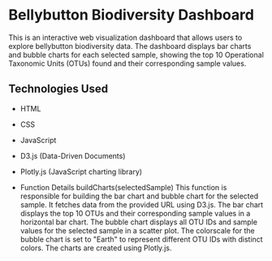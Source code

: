 # Bellybutton Biodiversity Dashboard

This is an interactive web visualization dashboard that allows users to explore bellybutton biodiversity data. 
The dashboard displays bar charts and bubble charts for each selected sample, showing the top 10 Operational Taxonomic Units (OTUs) found and their corresponding sample values.

## Technologies Used

- HTML
- CSS
- JavaScript
- D3.js (Data-Driven Documents)
- Plotly.js (JavaScript charting library)

- Function Details
buildCharts(selectedSample)
This function is responsible for building the bar chart and bubble chart for the selected sample.
It fetches data from the provided URL using D3.js.
The bar chart displays the top 10 OTUs and their corresponding sample values in a horizontal bar chart.
The bubble chart displays all OTU IDs and sample values for the selected sample in a scatter plot.
The colorscale for the bubble chart is set to "Earth" to represent different OTU IDs with distinct colors.
The charts are created using Plotly.js.
